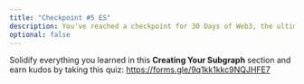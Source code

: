 ```yaml
---
title: "Checkpoint #5 ES"
description: You've reached a checkpoint for 30 Days of Web3, the ultimate online curriculum on full-stsack blockchain development.
optional: false
---
```


Solidify everything you learned in this **Creating Your Subgraph** section and earn kudos by taking this quiz: https://forms.gle/9q1kk1kkc9NQJHFE7
